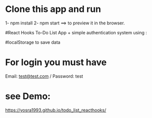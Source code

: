 # Clone this app and run

1- npm install
2- npm start
==> to preview it in the browser.

#React Hooks To-Do List App + simple authentication system using :

#localStorage to save data

# For login you must have

Email: test@test.com / Password: test

# see Demo:

https://yosra1993.github.io/todo_list_reacthooks/
